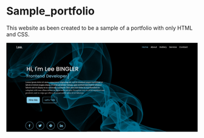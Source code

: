 # Sample_portfolio

This website as been created to be a sample of a portfolio with only HTML and CSS.

![Screenshot](picture/portfolio.png)
